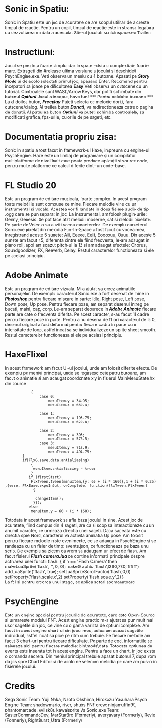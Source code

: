 # Sonic in Spatiu: 
Sonic in Spatiu este un joc de acuratete ce are scopul utilitar de a creste timpul de reactie. Pentru un copil, timpul de reactie este in stransa legatura cu dezvoltarea mintala a acestuia.
Site-ul jocului: sonicinspace.eu
Trailer: 
# Instructiuni:
Jocul se prezinta foarte simplu, dar in spate exista o complexitate foarte mare.
Extrageti din #release ultima versiune a jocului si deschideti PsychEngine.exe.
Veti observa un meniu cu 4 butoane. Apasati pe ***Story Mode*** si de acolo selectati primul joc, apasand Enter. Recomand pentru incepatori sa joace pe dificultatea **Easy** 
Veti observa un cutscene cu un tutorial. Controalele sunt WASD/Arrow Keys, dar pot fi schimbate din butonul ***Optiuni***
Jocul a inceput, have fun!
*** Pentru celelalte butoane ***
La al doilea buton, ***Freeplay*** Puteti selecta ce melodie doriti, fara cutscene/dialog.
Al treilea buton ***Donati***, va redirectioneaza catre o pagina de donatii.
Al patrulea buton ***Optiuni*** va puteti schimba controalele, sa modificati grafica, fps-urile, culorile de pe sageti, etc.
# Documentatia propriu zisa:
Sonic in spatiu a fost facut in framework-ul Haxe, impreuna cu engine-ul PsychEngine.
Haxe este un limbaj de programare și un compilator multiplatforme de nivel înalt care poate produce aplicații și source code, pentru multe platforme de calcul diferite dintr-un code-base.

# FL Studio 20

Este un program de editare muzicala, foarte complex. In acest program toate melodiile sunt compuse de mine. Fiecare melodie vine cu un instrumental si vocals. Acestea vor fi randate in doua fisiere audio de tip .ogg care se pun separat in joc. La instrumental, am folosit plugin-urile: Genny, Genesis. Se pot face atat melodii moderne, cat si melodii pixelate. Pe parte de Voice o sa auziti vocea caracterelor. De exemplu caracterul Sonic.exe pixelat din melodia Fun-In-Space a fost facut cu vocea mea, inregistrand aceste 5 sunete: Aiii, Eeeee, Eeiii, Eoooouu, Ouuu. Din aceste 5 sunete am facut 45, diferenta dintre ele fiind frecventa, le-am adaugat in piano roll, apoi am scazut pitch-ul la 12 si am adaugat efectele: Chorus, Soundgoodizer, FX, Reeverb, Delay. Restul caracterelor functioneaza si ele pe acelasi principiu.

# Adobe Animate

Este un program de editare vizuala. M-a ajutat sa creez animatiile personajelor. De exemplu caracterul Sonic.exe a fost desenat de mine in ***Photoshop*** pentru fiecare miscare in parte: Idle, Right pose, Left pose, Down pose, Up pose. Pentru fiecare pose, am separat desenul intreg pe bucati, maini, cap, corp. Le-am separat deoarece in ***Adobe Animate*** fiecare parte are cate o frecventa diferita. Pe acest caracter, s-au facut 11 cadre pentru fiecare pose in parte. Pentru a nu desena de 11 ori caracterul de la 0, desenul original a fost deformat pentru fiecare cadru in parte cu o intensitate de loop, astfel incat sa se individualizeze un sprite sheet smooth. Restul caracterelor functioneaza si ele pe acelasi principiu.

# HaxeFlixel

 In acest framework am facut UI-ul jocului, unde am folosit diferite efecte. De exemplu pe meniul principal, unde se regasesc cele patru butoane, am facut o animatie si am adaugat coordonate x,y in fisierul MainMenuState.hx din source

				{
					case 0: 
						menuItem.y = 34.95;
						menuItem.x = 659.4;

					case 1: 
						menuItem.y = 193.75;
						menuItem.x = 629.8;

					case 2:
						menuItem.y = 393;
						menuItem.x = 576.5;
					case 3:
						menuItem.y = 712.9;
						menuItem.x = 494.75;
			}
			if(FlxG.save.data.antialiasing)
				{
				 menuItem.antialiasing = true;
				}
			   if (firstStart)
				FlxTween.tween(menuItem,{y: 60 + (i * 160)},1 + (i * 0.25) ,{ease: FlxEase.expoInOut, onComplete: function(flxTween:FlxTween) 
				 { 
				  
				  changeItem();
				 }});
			   else
				menuItem.y = 60 + (i * 160);

Totodata in acest framework se afla baza jocului in sine. Acest joc de acuratete, fiind compus din 4 sageti, are ca si scop sa interactioneze cu un anumit caracter, ce urmeaza directia unei sageti. Daca sageata este cu directia spre Nord, caracterul va activita animatia Up pose.
Am folosit pentru fiecare melodie niste evenimente, ce se adauga in PsychEngine si se randeaza cu un fisier de timp: events.json, ce functioneaza pe baza unui scrip. De exemplu sa zicem ca vrem sa adaugam un efect de flash. Am facut fisierul ***Flash camera.lua*** ce contine informatii principale despre activarea unei functii flash:
    { 
        if n == 'Flash Camera' then
	   makeLuaSprite('flash', '', 0, 0);
        makeGraphic('flash',1280,720,'ffffff')
	      addLuaSprite('flash', true);
          setLuaSpriteScrollFactor('flash',0,0)
	      setProperty('flash.scale.x',2)
	      setProperty('flash.scale.y',2)
    }    
La fel si pentru creerea unui stage, se aplica setari asemanatoare

# PsychEngine
Este un engine special pentru jocurile de acuratete, care este Open-Source si urmareste modelul FNF. Acest engine practic m-a ajutat sa pun mult mai usor sagetile din joc, ce vine cu o gama variata de optiuni complexe. Am facut in acest engine chart-ul din jocul meu, adica am asezat sagetile individual, astfel incat sa pice pe ritm cum trebuie. Pe fiecare melodie am facut 3 chart-uri pentru fiecare dificultate. Pe parte de cod, informatiile se salveaza aici pentru fiecare melodie: bin\mods\data. Totodata optiunea de events este inserata tot in acest engine. Pentru a face un chart, in joc exista o comanda secreta. Din meniul principal trebuie apasat butonul 7, dupa vom da jos spre Chart Editor si de acolo ne selecom melodia pe care am pus-o in fisierele jocului. 
# Credits
Sega Sonic Team: Yuji Naka, Naoto Ohshima, Hirokazu Yasuhara
Psych Engine Team: shadowmario, river, shubs
FNF crew: ninjamuffin99, phantomarcade, evilsk8r, kawaisprite
Vs Sonic.exe Team: SasterCommandoDev, MarStarBro (Formerly), averyavary (Formerly), Revie (Formerly), RightBurst_Ultra (Formerly)  
